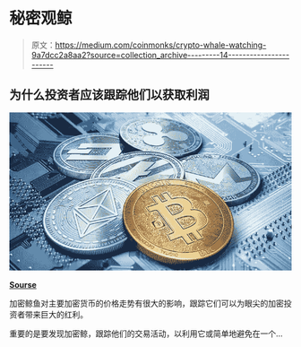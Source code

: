 # 秘密观鲸

> 原文：<https://medium.com/coinmonks/crypto-whale-watching-9a7dcc2a8aa2?source=collection_archive---------14----------------------->

## 为什么投资者应该跟踪他们以获取利润

![](img/2215eb30e5a40eb1939f428cc0a18df0.png)

[**Sourse**](http://pexels.com)

加密鲸鱼对主要加密货币的价格走势有很大的影响，跟踪它们可以为眼尖的加密投资者带来巨大的红利。

重要的是要发现加密鲸，跟踪他们的交易活动，以利用它或简单地避免在一个…
